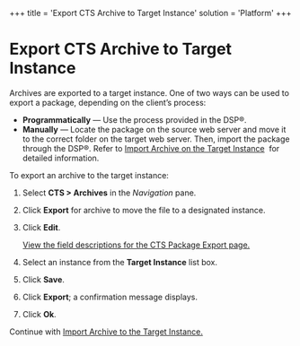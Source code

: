 +++
title = 'Export CTS Archive to Target Instance'
solution = 'Platform'
+++

# Export CTS Archive to Target Instance

Archives are exported to a target instance. One of two ways can be used
to export a package, depending on the client’s process:

  - **Programmatically** — Use the process provided in the DSP®.
  - **Manually** — Locate the package on the source web server and move
    it to the correct folder on the target web server. Then, import the
    package through the DSP®. Refer to [Import Archive on the Target
    Instance](Import_Archive_on_the_Target_Instance.htm)  for detailed
    information.

To export an archive to the target instance:

1.  Select **CTS \> Archives** in the *Navigation* pane.

2.  Click **Export** for archive to move the file to a designated
    instance.

3.  Click **Edit**.
    
    [View the field descriptions for the CTS Package Export
    page.](../Page_Desc/CTS_Package_Export.htm)

4.  Select an instance from the **Target Instance** list box.

5.  Click **Save**.

6.  Click **Export**; a confirmation message displays.

7.  Click <span style="font-weight: bold;">Ok</span>.

Continue with [Import Archive to the Target
Instance.](Import_Archive_on_the_Target_Instance.htm)
